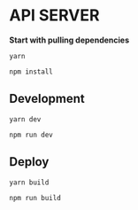 # API SERVER

**Start with pulling dependencies**

```
yarn
```

```
npm install
```



## Development

```
yarn dev	
```

``` 
npm run dev
```

## Deploy

```
yarn build	
```

```
npm run build
```

